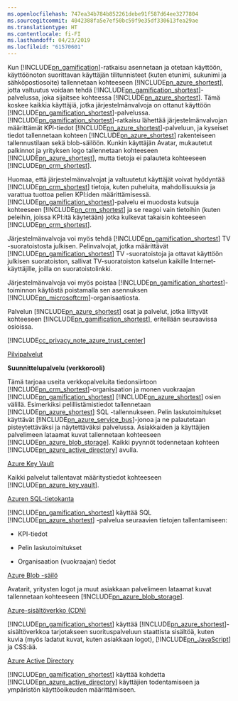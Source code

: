```yaml
---
ms.openlocfilehash: 747ea34b784b852261debe91f587d64ee3277804
ms.sourcegitcommit: 4042388fa5e7ef50bc59f9e35df330613fea29ae
ms.translationtype: HT
ms.contentlocale: fi-FI
ms.lasthandoff: 04/23/2019
ms.locfileid: "61570601"
---
```

Kun [!INCLUDE[pn_gamification](pn-gamification.md)]-ratkaisu asennetaan ja otetaan käyttöön, käyttöönoton suorittavan käyttäjän tilitunnisteet (kuten etunimi, sukunimi ja sähköpostiosoite) tallennetaan kohteeseen [!INCLUDE[pn_azure_shortest](pn-azure-shortest.md)], jotta valtuutus voidaan tehdä [!INCLUDE[pn_gamification_shortest](pn-gamification-shortest.md)]-palvelussa, joka sijaitsee kohteessa [!INCLUDE[pn_azure_shortest](pn-azure-shortest.md)]. Tämä koskee kaikkia käyttäjiä, jotka järjestelmänvalvoja on ottanut käyttöön [!INCLUDE[pn_gamification_shortest](pn-gamification-shortest.md)]-palvelussa. [!INCLUDE[pn_gamification_shortest](pn-gamification-shortest.md)]-ratkaisu lähettää järjestelmänvalvojan määrittämät KPI-tiedot [!INCLUDE[pn_azure_shortest](pn-azure-shortest.md)]-palveluun, ja kyseiset tiedot tallennetaan kohteen [!INCLUDE[pn_azure_shortest](pn-azure-shortest.md)] rakenteiseen tallennustilaan sekä blob-säilöön.  Kunkin käyttäjän Avatar, mukautetut palkinnot ja yrityksen logo tallennetaan kohteeseen [!INCLUDE[pn_azure_shortest](pn-azure-shortest.md)], mutta tietoja ei palauteta kohteeseen [!INCLUDE[pn_crm_shortest](pn-crm-shortest.md)].  
  
Huomaa, että järjestelmänvalvojat ja valtuutetut käyttäjät voivat hyödyntää [!INCLUDE[pn_crm_shortest](pn-crm-shortest.md)] tietoja, kuten puheluita, mahdollisuuksia ja varattua tuottoa pelien KPI:iden määrittämisessä. [!INCLUDE[pn_gamification_shortest](pn-gamification-shortest.md)]-palvelu ei muodosta kutsuja kohteeseen [!INCLUDE[pn_crm_shortest](pn-crm-shortest.md)] ja se reagoi vain tietoihin (kuten peleihin, joissa KPI:itä käytetään) jotka kulkevat takaisin kohteeseen [!INCLUDE[pn_crm_shortest](pn-crm-shortest.md)].  
  
Järjestelmänvalvoja voi myös tehdä [!INCLUDE[pn_gamification_shortest](pn-gamification-shortest.md)] TV -suoratoistosta julkisen. Pelinvalvojat, jotka määrittävät [!INCLUDE[pn_gamification_shortest](pn-gamification-shortest.md)] TV -suoratoistoja ja ottavat käyttöön julkisen suoratoiston, sallivat TV-suoratoiston katselun kaikille Internet-käyttäjille, joilla on suoratoistolinkki.  
  
Järjestelmänvalvoja voi myös poistaa [!INCLUDE[pn_gamification_shortest](pn-gamification-shortest.md)]-toiminnon käytöstä poistamalla sen asennuksen [!INCLUDE[pn_microsoftcrm](pn-microsoftcrm.md)]-organisaatiosta.  
  
Palvelun [!INCLUDE[pn_azure_shortest](pn-azure-shortest.md)] osat ja palvelut, jotka liittyvät kohteeseen [!INCLUDE[pn_gamification_shortest](pn-gamification-shortest.md)], eritellään seuraavissa osioissa.  
  
[!INCLUDE[cc_privacy_note_azure_trust_center](cc-privacy-note-azure-trust-center.md)]  
  
[Pilvipalvelut](https://azure.microsoft.com/services/cloud-services/)  
  
 **Suunnittelupalvelu (verkkorooli)**  
  
Tämä tarjoaa useita verkkopalveluita tiedonsiirtoon [!INCLUDE[pn_crm_shortest](pn-crm-shortest.md)]-organisaation ja monen vuokraajan [!INCLUDE[pn_gamification_shortest](pn-gamification-shortest.md)] [!INCLUDE[pn_azure_shortest](pn-azure-shortest.md)] osien välillä. Esimerkiksi pelillistämistiedot tallennetaan [!INCLUDE[pn_azure_shortest](pn-azure-shortest.md)] SQL -tallennukseen.  Pelin laskutoimitukset käyttävät [!INCLUDE[pn_azure_service_bus](pn-azure-service-bus.md)]-jonoa ja ne palautetaan pisteytettäväksi ja näytettäväksi palvelussa.  Asiakkaiden ja käyttäjien palvelimeen lataamat kuvat tallennetaan kohteeseen [!INCLUDE[pn_azure_blob_storage](pn-azure-blob-storage.md)]. Kaikki pyynnöt todennetaan kohteen [!INCLUDE[pn_azure_active_directory](pn-azure-active-directory.md)] avulla.  
  
[Azure Key Vault](https://azure.microsoft.com/services/key-vault/)  
  
Kaikki palvelut tallentavat määritystiedot kohteeseen [!INCLUDE[pn_azure_key_vault](pn-azure-key-vault.md)].  
  
[Azuren SQL-tietokanta](https://azure.microsoft.com/services/sql-database/)  
  
[!INCLUDE[pn_gamification_shortest](pn-gamification-shortest.md)] käyttää SQL [!INCLUDE[pn_azure_shortest](pn-azure-shortest.md)] -palvelua seuraavien tietojen tallentamiseen:  
  
- KPI-tiedot  
  
- Pelin laskutoimitukset  
  
- Organisaation (vuokraajan) tiedot  
  
[Azure Blob -säilö](https://azure.microsoft.com/services/storage/)  
  
Avatarit, yritysten logot ja muut asiakkaan palvelimeen lataamat kuvat tallennetaan kohteeseen [!INCLUDE[pn_azure_blob_storage](pn-azure-blob-storage.md)].  
  
[Azure-sisältöverkko (CDN)](https://azure.microsoft.com/services/cdn/)  
  
[!INCLUDE[pn_gamification_shortest](pn-gamification-shortest.md)] käyttää [!INCLUDE[pn_azure_shortest](pn-azure-shortest.md)]-sisältöverkkoa tarjotakseen suorituspalveluun staattista sisältöä, kuten kuvia (myös ladatut kuvat, kuten asiakkaan logot), [!INCLUDE[pn_JavaScript](pn-javascript.md)] ja CSS:ää.  
  
[Azure Active Directory](https://azure.microsoft.com/services/active-directory/)  
  
[!INCLUDE[pn_gamification_shortest](pn-gamification-shortest.md)] käyttää kohdetta [!INCLUDE[pn_azure_active_directory](pn-azure-active-directory.md)] käyttäjien todentamiseen ja ympäristön käyttöoikeuden määrittämiseen.